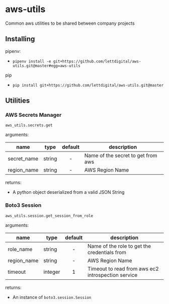 # aws-utils

Common aws utilities to be shared between company projects

## Installing

pipenv:

* `pipenv install -e git+https://github.com/lettdigital/aws-utils.git@master#egg=aws-utils`

pip

* `pip install git+https://github.com/lettdigital/aws-utils.git@master`

## Utilities

### AWS Secrets Manager

`aws_utils.secrets.get`

arguments:

| name  | type  | default  | description  |
|---|---|:---:|---|
| secret_name  | string  | -  | Name of the secret to get from aws  |
| region_name  | string  | -  | AWS Region Name  |

returns:

* A python object deserialized from a valid JSON String

### Boto3 Session

`aws_utils.session.get_session_from_role`

arguments:

| name  | type  | default  | description  |
|---|---|:---:|---|
| role_name  | string  | -  | Name of the role to get the credentials from  |
| region_name  | string  | -  | AWS Region Name  |
| timeout  | integer  | 1  | Timeout to read from aws ec2 introspection service  |

returns:

* An instance of `boto3.session.Session`
